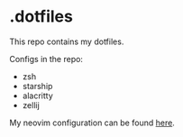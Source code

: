 # .dotfiles

This repo contains my dotfiles.

Configs in the repo:

- zsh
- starship
- alacritty
- zellij

My neovim configuration can be found [here](https://github.com/liamwh/init.lua).
